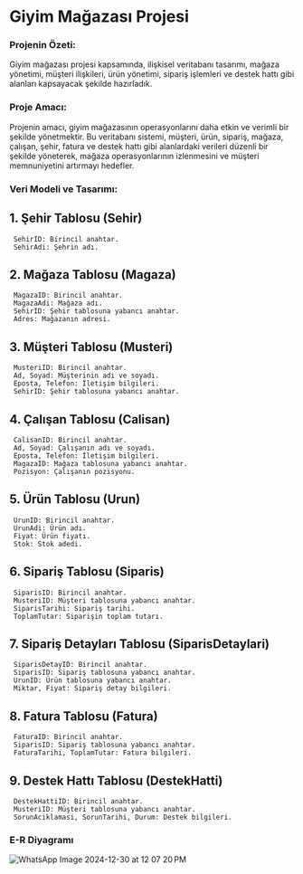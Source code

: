 # Giyim Mağazası Projesi

### Projenin Özeti:
Giyim mağazası projesi kapsamında, ilişkisel veritabanı tasarımı, mağaza yönetimi, müşteri ilişkileri, ürün yönetimi, sipariş işlemleri ve destek hattı gibi alanları kapsayacak şekilde hazırladık.

### Proje Amacı:
Projenin amacı, giyim mağazasının operasyonlarını daha etkin ve verimli bir şekilde yönetmektir. Bu veritabanı sistemi, müşteri, ürün, sipariş, mağaza, çalışan, şehir, fatura ve destek hattı gibi alanlardaki verileri düzenli bir şekilde yöneterek, mağaza operasyonlarının izlenmesini ve müşteri memnuniyetini artırmayı hedefler.

### Veri Modeli ve Tasarımı:
## 1.	Şehir Tablosu (Sehir)
     SehirID: Birincil anahtar.
     SehirAdi: Şehrin adı.
## 2.	Mağaza Tablosu (Magaza)
     MagazaID: Birincil anahtar.
     MagazaAdi: Mağaza adı.
     SehirID: Şehir tablosuna yabancı anahtar.
     Adres: Mağazanın adresi.
## 3.	Müşteri Tablosu (Musteri)
     MusteriID: Birincil anahtar.
     Ad, Soyad: Müşterinin adı ve soyadı.
     Eposta, Telefon: İletişim bilgileri.
     SehirID: Şehir tablosuna yabancı anahtar.
## 4.	Çalışan Tablosu (Calisan)
     CalisanID: Birincil anahtar.
     Ad, Soyad: Çalışanın adı ve soyadı.
     Eposta, Telefon: İletişim bilgileri.
     MagazaID: Mağaza tablosuna yabancı anahtar.
     Pozisyon: Çalışanın pozisyonu.
## 5.	Ürün Tablosu (Urun)
     UrunID: Birincil anahtar.
     UrunAdi: Ürün adı.
     Fiyat: Ürün fiyatı.
     Stok: Stok adedi.
## 6.	Sipariş Tablosu (Siparis)
     SiparisID: Birincil anahtar.
     MusteriID: Müşteri tablosuna yabancı anahtar.
     SiparisTarihi: Sipariş tarihi.
     ToplamTutar: Siparişin toplam tutarı.
## 7.	Sipariş Detayları Tablosu (SiparisDetaylari)
     SiparisDetayID: Birincil anahtar.
     SiparisID: Sipariş tablosuna yabancı anahtar.
     UrunID: Ürün tablosuna yabancı anahtar.
     Miktar, Fiyat: Sipariş detay bilgileri.
## 8.	Fatura Tablosu (Fatura)
     FaturaID: Birincil anahtar.
     SiparisID: Sipariş tablosuna yabancı anahtar.
     FaturaTarihi, ToplamTutar: Fatura bilgileri.
## 9.	Destek Hattı Tablosu (DestekHatti)
     DestekHattiID: Birincil anahtar.
     MusteriID: Müşteri tablosuna yabancı anahtar.
     SorunAciklamasi, SorunTarihi, Durum: Destek bilgileri.



### E-R Diyagramı

![WhatsApp Image 2024-12-30 at 12 07 20 PM](https://github.com/user-attachments/assets/fed91638-7016-4218-8d34-695a92a87d7d)
